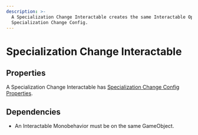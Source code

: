 ```yaml
---
description: >-
  A Specialization Change Interactable creates the same Interactable Option as a
  Specialization Change Config.
---
```


# Specialization Change Interactable

## Properties

A Specialization Change Interactable has [Specialization Change Config Properties](../../scriptable-objects/interactable-option-configurations/specialization-change-config.md#properties).

## Dependencies

* An Interactable Monobehavior must be on the same GameObject.
